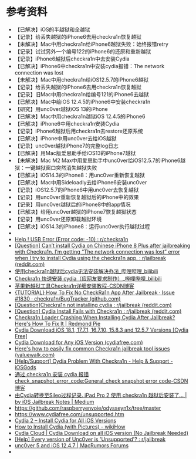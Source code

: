 # 参考资料

* 【已解决】iOS的半越狱和全越狱
* 【记录】给丢失越狱的iPhone6去用checkra1n恢复越狱
* 【未解决】Mac中用checkra1n给iPhone6越狱失败：始终报错retry
* 【记录】试试另外一个编号122的iPhone6的还原和重新越狱
* 【记录】iPhone6越狱后checkra1n中去安装Cydia
* 【已解决】iPhone6中checkra1n中安装cydia报错：The network connection was lost
* 【未解决】Mac中用checkra1n给iOS12.5.7的iPhone6越狱
* 【记录】给丢失越狱的iPhone6去用checkra1n恢复越狱
* 【记录】旧Mac中用checkra1n给编号121的iPhone6去越狱
* 【已解决】Mac中给iOS 12.4.5的iPhone6中安装checkra1n
* 【研究】用unc0ver越狱iOS 13的iPhone
* 【已解决】Mac中用checkra1n越狱iOS 12.4.5的iPhone6
* 【已解决】iPhone6中用checkra1n安装Cydia
* 【记录】iPhone6越狱后用checkra1n去restore还原系统
* 【已解决】iPhone中用unc0ver去给iOS越狱
* 【记录】unc0ver越狱iPhone7的完整log日志
* 【已解决】用Mac版爱思助手给iOS13的iPhone7越狱
* 【未解决】Mac M2 Max中用爱思助手中unc0ver给iOS12.5.7的iPhone6越狱：一键越狱窗口突然消失越狱失败
* 【已解决】iOS14.3的iPhone8：用unc0ver重新恢复越狱
* 【已解决】Mac中用Sideloadly去给iPhone6安装unc0ver
* 【记录】iOS12.5.7的iPhone6中用unc0ver去恢复越狱
* 【记录】用unc0ver重新恢复越狱后的iPhone中的效果
* 【记录】用unc0ver越狱后的iPhone8中的app情况
* 【已解决】给用unc0ver越狱的iPhone7恢复越狱状态
* 【记录】用unc0ver还原卸载越狱环境
* 【已解决】iOS14.3的iPhone8：运行unc0ver执行越狱过程
* 
* [Help ! USB Error (Error code: -10) : r/checkra1n](https://www.reddit.com/r/checkra1n/comments/mbybs2/help_usb_error_error_code_10/)
* [[Question] Can’t install Cydia on Chinese iPhone 8 Plus after jailbreaking with Checkra1n. I’m getting “The network connection was lost” error when I try to install Cydia using the checkra1n app. : r/jailbreak (reddit.com)](https://www.reddit.com/r/jailbreak/comments/yvexk9/question_cant_install_cydia_on_chinese_iphone_8/)
* [使用checkra1n越狱后cydia无法安装解决办法_哔哩哔哩_bilibili](https://www.bilibili.com/video/BV13U4y1v7Kn/)
* [Checkra1n 快速安装 cydia（应网友要求制作）_哔哩哔哩_bilibili](https://www.bilibili.com/video/BV1oz411e7qR/?vd_source=b7b58f26baead9fb223f56e2e6310df0)
* [苹果新越狱工具Checkra1n详细安装教程-CSDN博客](https://blog.csdn.net/weixin_43044296/article/details/105856972)
* [{TUTORIAL} How To Fix No CheckRa1n App After Jailbreak · Issue #1830 · checkra1n/BugTracker (github.com)](https://github.com/checkra1n/BugTracker/issues/1830)
* [[Question]Checkra1n not installing cydia : r/jailbreak (reddit.com)](https://www.reddit.com/r/jailbreak/comments/ezxxj8/questioncheckra1n_not_installing_cydia/)
* [[Question] Cydia Install Fails with Checkra1n : r/jailbreak (reddit.com)](https://www.reddit.com/r/jailbreak/comments/e2966f/question_cydia_install_fails_with_checkra1n/)
* [Checkra1n Loader Crashing When Installing Cydia After Jailbreak? Here's How To Fix It | Redmond Pie](https://www.redmondpie.com/checkra1n-loader-crashing-when-installing-cydia-after-jailbreak-heres-how-to-fix-it/)
* [Cydia Download iOS 18.1, 17.7.1, 16.7.10, 15.8.3 and 12.5.7 Versions [Cydia Free]](https://www.cydiafree.com/)
* [Cydia Download for Any iOS Version (cydiafree.com)](https://www.cydiafree.com/unsupported.htm)
* [Here's how to easily fix common Checkra1n jailbreak tool issues (valuewalk.com)](https://www.valuewalk.com/fix-common-checkra1n-issues/)
* [[Help/Support] Cydia Problem With Checkra1n - Help & Support - iOSGods](https://iosgods.com/topic/133665-cydia-problem-with-checkra1n/)
* [通过 checkra1n 安装 cydia 报错 check_snapshot_error_code:General_check snapshot error code-CSDN博客](https://blog.csdn.net/qq_21051503/article/details/106406180)
* [由Cydia转换至Sileo过程记录. iPad Pro 2 使用 checkra1n 越狱后安装了… | by iOS Jailbreak Notes | Medium](https://junglechan.medium.com/%E7%94%B1cydia%E8%BD%AC%E6%8D%A2%E8%87%B3sileo%E8%BF%87%E7%A8%8B%E8%AE%B0%E5%BD%95-aae672ce7e87)
* https://github.com/raspberryenvoie/odysseyn1x/tree/master
* https://www.cydiafree.com/unsupported.htm
* [Cydia 2 – Install Cydia for All iOS Versions](https://cydia2.com/)
* [How to Install Cydia (with Pictures) - wikiHow](https://www.wikihow.com/Install-Cydia)
* [Cydia Cloud | Cydia Download on all iOS version (No Jailbreak Needed)](https://www.cydiacloud.com/)
* [[Help] Every version of Unc0ver is 'Unsupported'? : r/jailbreak](https://www.reddit.com/r/jailbreak/comments/11d4c2m/help_every_version_of_unc0ver_is_unsupported/)
* [unc0ver 5 and iOS 12.4.7 | MacRumors Forums](https://forums.macrumors.com/threads/unc0ver-5-and-ios-12-4-7.2238024/)
* 